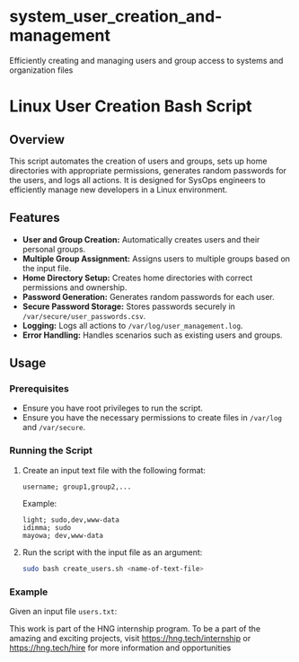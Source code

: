 # system_user_creation_and-management

Efficiently creating and managing users and group access to systems and organization files
# Linux User Creation Bash Script

## Overview
This script automates the creation of users and groups, sets up home directories with appropriate permissions, generates random passwords for the users, and logs all actions. It is designed for SysOps engineers to efficiently manage new developers in a Linux environment.

## Features
- **User and Group Creation:** Automatically creates users and their personal groups.
- **Multiple Group Assignment:** Assigns users to multiple groups based on the input file.
- **Home Directory Setup:** Creates home directories with correct permissions and ownership.
- **Password Generation:** Generates random passwords for each user.
- **Secure Password Storage:** Stores passwords securely in `/var/secure/user_passwords.csv`.
- **Logging:** Logs all actions to `/var/log/user_management.log`.
- **Error Handling:** Handles scenarios such as existing users and groups.

## Usage

### Prerequisites
- Ensure you have root privileges to run the script.
- Ensure you have the necessary permissions to create files in `/var/log` and `/var/secure`.

### Running the Script
1. Create an input text file with the following format:
    ```
    username; group1,group2,...
    ```
    Example:
    ```
    light; sudo,dev,www-data
    idimma; sudo
    mayowa; dev,www-data
    ```

2. Run the script with the input file as an argument:
    ```bash
    sudo bash create_users.sh <name-of-text-file>
    ```

### Example
Given an input file `users.txt`:




This work is part of the HNG internship program. To be a part of the amazing and exciting projects, visit  https://hng.tech/internship or https://hng.tech/hire for more information and opportunities
